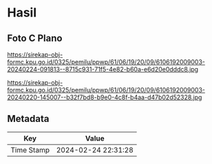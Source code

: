 # Hasil

## Foto C Plano

https://sirekap-obj-formc.kpu.go.id/0325/pemilu/ppwp/61/06/19/20/09/6106192009003-20240224-091813--8715c931-71f5-4e82-b60a-e6d20e0dddc8.jpg

https://sirekap-obj-formc.kpu.go.id/0325/pemilu/ppwp/61/06/19/20/09/6106192009003-20240220-145007--b32f7bd8-b9e0-4c8f-b4aa-d47b02d52328.jpg


## Metadata

| Key        | Value               |
| ---------- | ------------------- |
| Time Stamp | 2024-02-24 22:31:28 |



